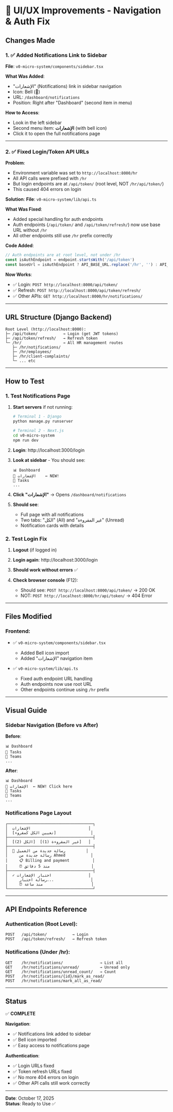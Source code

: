 # 🔧 UI/UX Improvements - Navigation & Auth Fix

## Changes Made

### 1. ✅ Added Notifications Link to Sidebar

**File**: `v0-micro-system/components/sidebar.tsx`

**What Was Added**:
- "الإشعارات" (Notifications) link in sidebar navigation
- Icon: Bell (🔔)
- URL: `/dashboard/notifications`
- Position: Right after "Dashboard" (second item in menu)

**How to Access**:
- Look in the left sidebar
- Second menu item: **الإشعارات** (with bell icon)
- Click it to open the full notifications page

---

### 2. ✅ Fixed Login/Token API URLs

**Problem**: 
- Environment variable was set to `http://localhost:8000/hr`
- All API calls were prefixed with `/hr`
- But login endpoints are at `/api/token/` (root level, NOT `/hr/api/token/`)
- This caused 404 errors on login

**Solution**:
**File**: `v0-micro-system/lib/api.ts`

**What Was Fixed**:
- Added special handling for auth endpoints
- Auth endpoints (`/api/token/` and `/api/token/refresh/`) now use base URL without `/hr`
- All other endpoints still use `/hr` prefix correctly

**Code Added**:
```typescript
// Auth endpoints are at root level, not under /hr
const isAuthEndpoint = endpoint.startsWith('/api/token')
const baseUrl = isAuthEndpoint ? API_BASE_URL.replace('/hr', '') : API_BASE_URL
```

**Now Works**:
- ✅ Login: `POST http://localhost:8000/api/token/`
- ✅ Refresh: `POST http://localhost:8000/api/token/refresh/`
- ✅ Other APIs: `GET http://localhost:8000/hr/notifications/`

---

## URL Structure (Django Backend)

```
Root Level (http://localhost:8000):
├─ /api/token/           → Login (get JWT tokens)
├─ /api/token/refresh/   → Refresh token
└─ /hr/                  → All HR management routes
   ├─ /hr/notifications/
   ├─ /hr/employees/
   ├─ /hr/client-complaints/
   └─ ... etc
```

---

## How to Test

### 1. Test Notifications Page

1. **Start servers** if not running:
   ```bash
   # Terminal 1 - Django
   python manage.py runserver

   # Terminal 2 - Next.js
   cd v0-micro-system
   npm run dev
   ```

2. **Login**: http://localhost:3000/login

3. **Look at sidebar** - You should see:
   ```
   📊 Dashboard
   🔔 الإشعارات    ← NEW!
   📝 Tasks
   ...
   ```

4. **Click "الإشعارات"** → Opens `/dashboard/notifications`

5. **Should see**:
   - Full page with all notifications
   - Two tabs: "الكل" (All) and "غير المقروءة" (Unread)
   - Notification cards with details

### 2. Test Login Fix

1. **Logout** (if logged in)

2. **Login again**: http://localhost:3000/login

3. **Should work without errors** ✅

4. **Check browser console** (F12):
   - Should see: `POST http://localhost:8000/api/token/` → 200 OK
   - NOT: `POST http://localhost:8000/hr/api/token/` → 404 Error

---

## Files Modified

### Frontend:
- ✅ `v0-micro-system/components/sidebar.tsx`
  - Added Bell icon import
  - Added "الإشعارات" navigation item

- ✅ `v0-micro-system/lib/api.ts`
  - Fixed auth endpoint URL handling
  - Auth endpoints now use root URL
  - Other endpoints continue using `/hr` prefix

---

## Visual Guide

### Sidebar Navigation (Before vs After)

**Before**:
```
📊 Dashboard
📝 Tasks
👥 Teams
...
```

**After**:
```
📊 Dashboard
🔔 الإشعارات  ← NEW! Click here
📝 Tasks
👥 Teams
...
```

### Notifications Page Layout

```
┌─────────────────────────────────────┐
│  الإشعارات                         │
│  [تعيين الكل كمقروء]               │
├─────────────────────────────────────┤
│  [الكل (2)]  [غير المقروءة (1)]   │
├─────────────────────────────────────┤
│  💬 رسالة جديدة من العميل         │
│     رسالة جديدة من Ahmed           │
│     📋 Billing and payment          │
│     ⏰ منذ 5 دقائق                  │
├─────────────────────────────────────┤
│  ✓ اختبار الإشعارات                │
│     رسالة اختبار...                │
│     ⏰ منذ ساعة                     │
└─────────────────────────────────────┘
```

---

## API Endpoints Reference

### Authentication (Root Level):
```
POST   /api/token/           → Login
POST   /api/token/refresh/   → Refresh token
```

### Notifications (Under /hr):
```
GET    /hr/notifications/                → List all
GET    /hr/notifications/unread/         → Unread only
GET    /hr/notifications/unread_count/   → Count
POST   /hr/notifications/{id}/mark_as_read/
POST   /hr/notifications/mark_all_as_read/
```

---

## Status

✅ **COMPLETE**

**Navigation**:
- ✅ Notifications link added to sidebar
- ✅ Bell icon imported
- ✅ Easy access to notifications page

**Authentication**:
- ✅ Login URLs fixed
- ✅ Token refresh URLs fixed
- ✅ No more 404 errors on login
- ✅ Other API calls still work correctly

---

**Date**: October 17, 2025  
**Status**: Ready to Use ✅
